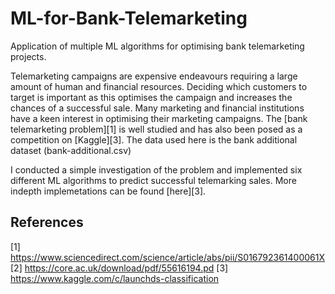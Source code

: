 # ML-for-Bank-Telemarketing
Application of multiple ML algorithms for optimising bank telemarketing projects. 

Telemarketing campaigns are expensive endeavours requiring a large amount of human and financial resources. Deciding which customers to target is important as this optimises the campaign and increases the chances of a successful sale. Many marketing and financial institutions have a keen interest in optimising their marketing campaigns. The [bank telemarketing problem][1] is well studied and has also been posed as a competition on [Kaggle][3]. The data used here is the bank additional dataset (bank-additional.csv)

I conducted a simple investigation of the problem and implemented six different ML algorithms to predict successful telemarking sales. More indepth implemetations can be found [here][3]. 


## References
[1] https://www.sciencedirect.com/science/article/abs/pii/S016792361400061X
[2] https://core.ac.uk/download/pdf/55616194.pd
[3] https://www.kaggle.com/c/launchds-classification
